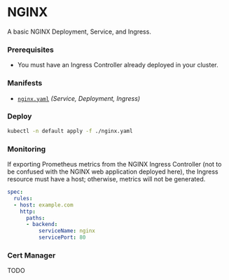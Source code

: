 # NGINX

A basic NGINX Deployment, Service, and Ingress.

### Prerequisites
  - You must have an Ingress Controller already deployed in your cluster.

### Manifests

  - [`nginx.yaml`](./nginx.yaml) _(Service, Deployment, Ingress)_

### Deploy

```bash
kubectl -n default apply -f ./nginx.yaml
```

### Monitoring

If exporting Prometheus metrics from the NGINX Ingress Controller (not to be confused with the NGINX
web application deployed here), the Ingress resource must have a host; otherwise, metrics will not
be generated.

```yaml
spec:
  rules:
  - host: example.com
    http:
      paths:
      - backend:
          serviceName: nginx
          servicePort: 80
```

### Cert Manager

TODO
